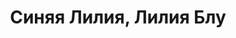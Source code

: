 ---
draft: false
slug: siniaia-liliia-liliia-blu-131c22f0
title: Синяя Лилия, Лилия Блу
type: books
params:
  authors:
    - Maggie Stiefvater
  book_title: Синяя Лилия, Лилия Блу
  book_description: Блу Сарджент умела искать. После исчезновения матери девушка решила отправиться на ее поиски - под землю. Теперь, когда в жизни Блу появились настоящие друзья, опасность больше не имела значения. Воронята не оставили бы девушку даже в самой непроглядной тьме глубочайшей из пещер. И Ронан - сновидец, и Адам, ставший частью Кабесуотера, сделали бы все, чтобы спасти Блу, если понадобится. Сновидения становятся реальностью, предания сбываются, а Блу встречается со своим прошлым, которое тесно переплелось с древними легендами.
  cover: https://images-na.ssl-images-amazon.com/images/S/compressed.photo.goodreads.com/books/1544705564i/43217706.jpg
  isbn: '9785040931941'
  languages:
    - Русский
  goodreads_link: https://www.goodreads.com/book/show/43217706
  page_count: '448'
  publishers:
    - Эксмо
  russian_audioversion: false
  russian_translation_status: exists
  series: The Raven Cycle
  short_book_description: Блу Сарджент умела искать. После исчезновения матери девушка решила отправиться на ее поиски - под землю.
  tags:
    - lgbtq-plus
    - audiobook
    - fantasy
    - fiction
    - magic
    - magical realism
    - paranormal
    - urban fantasy
    - young adult (ya)
---